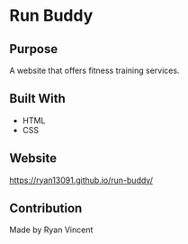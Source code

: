 # Run Buddy

## Purpose
A website that offers fitness training services.

## Built With
* HTML
* CSS

## Website
https://ryan13091.github.io/run-buddy/

## Contribution
Made by Ryan Vincent